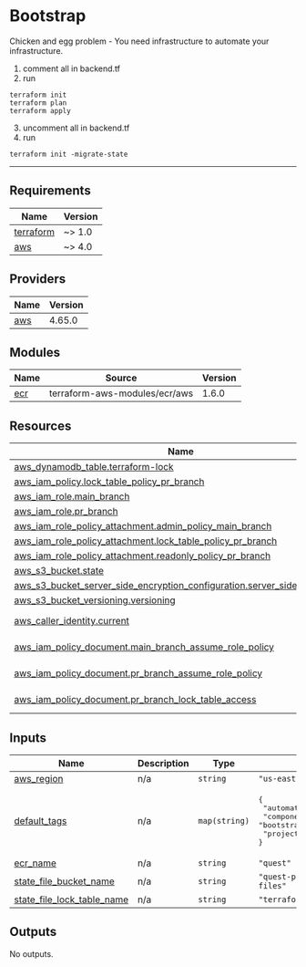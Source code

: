 # Bootstrap

Chicken and egg problem - You need infrastructure to automate your infrastructure.

1. comment all in backend.tf
2. run

```
terraform init
terraform plan
terraform apply
```
3. uncomment all in backend.tf
4. run
```
terraform init -migrate-state
```
---
<!-- BEGIN_TF_DOCS -->
## Requirements

| Name | Version |
|------|---------|
| <a name="requirement_terraform"></a> [terraform](#requirement\_terraform) | ~> 1.0 |
| <a name="requirement_aws"></a> [aws](#requirement\_aws) | ~> 4.0 |

## Providers

| Name | Version |
|------|---------|
| <a name="provider_aws"></a> [aws](#provider\_aws) | 4.65.0 |

## Modules

| Name | Source | Version |
|------|--------|---------|
| <a name="module_ecr"></a> [ecr](#module\_ecr) | terraform-aws-modules/ecr/aws | 1.6.0 |

## Resources

| Name | Type |
|------|------|
| [aws_dynamodb_table.terraform-lock](https://registry.terraform.io/providers/hashicorp/aws/latest/docs/resources/dynamodb_table) | resource |
| [aws_iam_policy.lock_table_policy_pr_branch](https://registry.terraform.io/providers/hashicorp/aws/latest/docs/resources/iam_policy) | resource |
| [aws_iam_role.main_branch](https://registry.terraform.io/providers/hashicorp/aws/latest/docs/resources/iam_role) | resource |
| [aws_iam_role.pr_branch](https://registry.terraform.io/providers/hashicorp/aws/latest/docs/resources/iam_role) | resource |
| [aws_iam_role_policy_attachment.admin_policy_main_branch](https://registry.terraform.io/providers/hashicorp/aws/latest/docs/resources/iam_role_policy_attachment) | resource |
| [aws_iam_role_policy_attachment.lock_table_policy_pr_branch](https://registry.terraform.io/providers/hashicorp/aws/latest/docs/resources/iam_role_policy_attachment) | resource |
| [aws_iam_role_policy_attachment.readonly_policy_pr_branch](https://registry.terraform.io/providers/hashicorp/aws/latest/docs/resources/iam_role_policy_attachment) | resource |
| [aws_s3_bucket.state](https://registry.terraform.io/providers/hashicorp/aws/latest/docs/resources/s3_bucket) | resource |
| [aws_s3_bucket_server_side_encryption_configuration.server_side_encryption](https://registry.terraform.io/providers/hashicorp/aws/latest/docs/resources/s3_bucket_server_side_encryption_configuration) | resource |
| [aws_s3_bucket_versioning.versioning](https://registry.terraform.io/providers/hashicorp/aws/latest/docs/resources/s3_bucket_versioning) | resource |
| [aws_caller_identity.current](https://registry.terraform.io/providers/hashicorp/aws/latest/docs/data-sources/caller_identity) | data source |
| [aws_iam_policy_document.main_branch_assume_role_policy](https://registry.terraform.io/providers/hashicorp/aws/latest/docs/data-sources/iam_policy_document) | data source |
| [aws_iam_policy_document.pr_branch_assume_role_policy](https://registry.terraform.io/providers/hashicorp/aws/latest/docs/data-sources/iam_policy_document) | data source |
| [aws_iam_policy_document.pr_branch_lock_table_access](https://registry.terraform.io/providers/hashicorp/aws/latest/docs/data-sources/iam_policy_document) | data source |

## Inputs

| Name | Description | Type | Default | Required |
|------|-------------|------|---------|:--------:|
| <a name="input_aws_region"></a> [aws\_region](#input\_aws\_region) | n/a | `string` | `"us-east-1"` | no |
| <a name="input_default_tags"></a> [default\_tags](#input\_default\_tags) | n/a | `map(string)` | <pre>{<br>  "automation": "terraform",<br>  "component": "bootstrap",<br>  "project": "quest"<br>}</pre> | no |
| <a name="input_ecr_name"></a> [ecr\_name](#input\_ecr\_name) | n/a | `string` | `"quest"` | no |
| <a name="input_state_file_bucket_name"></a> [state\_file\_bucket\_name](#input\_state\_file\_bucket\_name) | n/a | `string` | `"quest-project-tf-state-files"` | no |
| <a name="input_state_file_lock_table_name"></a> [state\_file\_lock\_table\_name](#input\_state\_file\_lock\_table\_name) | n/a | `string` | `"terraform-state"` | no |

## Outputs

No outputs.
<!-- END_TF_DOCS -->